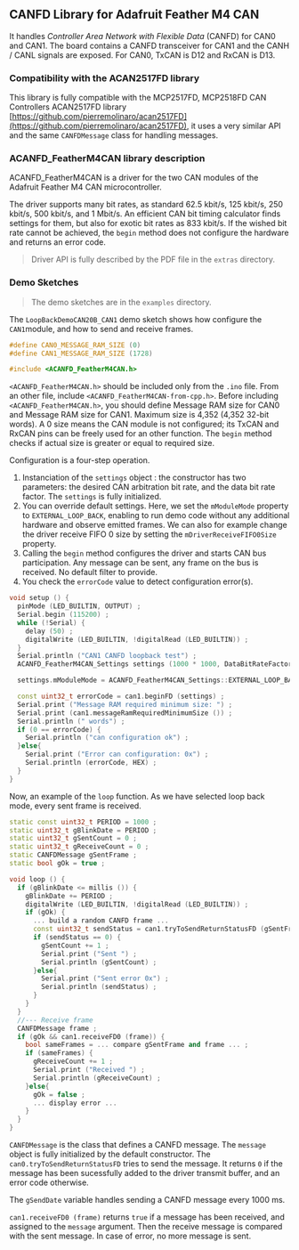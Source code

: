 ## CANFD Library for Adafruit Feather M4 CAN


It handles *Controller Area Network with Flexible Data* (CANFD) for CAN0 and CAN1. The board contains a CANFD transceiver for CAN1 and the CANH / CANL signals are exposed. For CAN0, TxCAN is D12 and RxCAN is D13.

### Compatibility with the ACAN2517FD library

This library is fully compatible with the MCP2517FD, MCP2518FD CAN Controllers ACAN2517FD library [https://github.com/pierremolinaro/acan2517FD](https://github.com/pierremolinaro/acan2517FD), it uses a very similar API and the same `CANFDMessage` class for handling messages.

### ACANFD_FeatherM4CAN library description
ACANFD_FeatherM4CAN is a driver for the two CAN modules of the Adafruit Feather M4 CAN microcontroller.

The driver supports many bit rates, as standard 62.5 kbit/s, 125 kbit/s, 250 kbit/s, 500 kbit/s, and 1 Mbit/s. An efficient CAN bit timing calculator finds settings for them, but also for exotic bit rates as 833 kbit/s. If the wished bit rate cannot be achieved, the `begin` method does not configure the hardware and returns an error code.

> Driver API is fully described by the PDF file in the `extras` directory.

### Demo Sketches

> The demo sketches are in the `examples` directory.

The `LoopBackDemoCAN20B_CAN1` demo sketch shows how configure the `CAN1`module, and how to send and receive frames.

```cpp
#define CAN0_MESSAGE_RAM_SIZE (0)
#define CAN1_MESSAGE_RAM_SIZE (1728)

#include <ACANFD_FeatherM4CAN.h>
```

`<ACANFD_FeatherM4CAN.h>` should be included only from the `.ino` file. From an other file, include `<ACANFD_FeatherM4CAN-from-cpp.h>`.  Before including `<ACANFD_FeatherM4CAN.h>`, you should define Message RAM size for CAN0 and Message RAM size for CAN1.   Maximum size is 4,352 (4,352 32-bit words). A 0 size means the CAN module is not configured; its TxCAN and RxCAN pins can be freely used for an other function. The `begin` method checks if actual size is greater or equal to required size.

Configuration is a four-step operation.

1. Instanciation of the `settings` object : the constructor has two parameters: the desired CAN arbitration bit rate, and the data bit rate factor. The `settings` is fully initialized.
2. You can override default settings. Here, we set the `mModuleMode` property to `EXTERNAL_LOOP_BACK`, enabling to run demo code without any additional hardware and observe emitted frames. We can also for example change the driver receive FIFO 0 size by setting the `mDriverReceiveFIFO0Size` property.
3. Calling the `begin` method configures the driver and starts CAN bus participation. Any message can be sent, any frame on the bus is received. No default filter to provide.
4. You check the `errorCode` value to detect configuration error(s).

```cpp
void setup () {
  pinMode (LED_BUILTIN, OUTPUT) ;
  Serial.begin (115200) ;
  while (!Serial) {
    delay (50) ;
    digitalWrite (LED_BUILTIN, !digitalRead (LED_BUILTIN)) ;
  }
  Serial.println ("CAN1 CANFD loopback test") ;
  ACANFD_FeatherM4CAN_Settings settings (1000 * 1000, DataBitRateFactor::x2) ;

  settings.mModuleMode = ACANFD_FeatherM4CAN_Settings::EXTERNAL_LOOP_BACK ;

  const uint32_t errorCode = can1.beginFD (settings) ;
  Serial.print ("Message RAM required minimum size: ") ;
  Serial.print (can1.messageRamRequiredMinimumSize ()) ;
  Serial.println (" words") ;
  if (0 == errorCode) {
    Serial.println ("can configuration ok") ;
  }else{
    Serial.print ("Error can configuration: 0x") ;
    Serial.println (errorCode, HEX) ;
  }
}
```

Now, an example of the `loop` function. As we have selected loop back mode, every sent frame is received.

```cpp
static const uint32_t PERIOD = 1000 ;
static uint32_t gBlinkDate = PERIOD ;
static uint32_t gSentCount = 0 ;
static uint32_t gReceiveCount = 0 ;
static CANFDMessage gSentFrame ;
static bool gOk = true ;

void loop () {
  if (gBlinkDate <= millis ()) {
    gBlinkDate += PERIOD ;
    digitalWrite (LED_BUILTIN, !digitalRead (LED_BUILTIN)) ;
    if (gOk) {
      ... build a random CANFD frame ...
      const uint32_t sendStatus = can1.tryToSendReturnStatusFD (gSentFrame) ;
      if (sendStatus == 0) {
        gSentCount += 1 ;
        Serial.print ("Sent ") ;
        Serial.println (gSentCount) ;
      }else{
        Serial.print ("Sent error 0x") ;
        Serial.println (sendStatus) ;
      }
    }
  }
  //--- Receive frame
  CANFDMessage frame ;
  if (gOk && can1.receiveFD0 (frame)) {
    bool sameFrames = ... compare gSentFrame and frame ... ;
    if (sameFrames) {
      gReceiveCount += 1 ;
      Serial.print ("Received ") ;
      Serial.println (gReceiveCount) ;
    }else{
      gOk = false ;
      ... display error ...
    }
  }
}
```

`CANFDMessage` is the class that defines a CANFD message. The `message` object is fully initialized by the default constructor. 
The `can0.tryToSendReturnStatusFD` tries to send the message. It returns `0` if the message has been sucessfully added to the driver transmit buffer, and an error code otherwise.

The `gSendDate` variable handles sending a CANFD message every 1000 ms.

`can1.receiveFD0 (frame)` returns `true` if a message has been received, and assigned to the `message` argument. Then the receive message is compared with the sent message. In case of error, no more message is sent.
